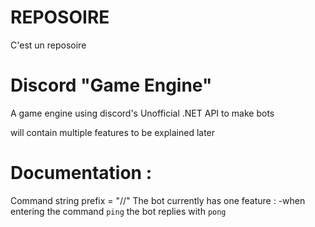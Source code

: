 # REPOSOIRE
C'est un reposoire

# Discord "Game Engine"
A game engine using discord's Unofficial .NET API to make bots

will contain multiple features to be explained later

# Documentation :
Command string prefix = "//"
The bot currently has one feature :
-when entering the command `ping` the bot replies with `pong`